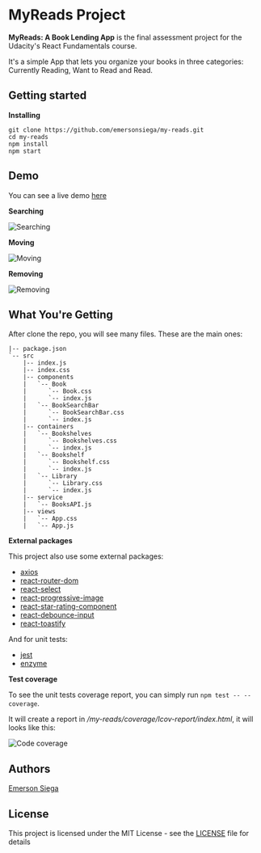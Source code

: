 # MyReads Project

**MyReads: A Book Lending App** is the final assessment project for the Udacity's React Fundamentals course.

It's a simple App that lets you organize your books in three categories: Currently Reading, Want to Read and Read.

## Getting started

**Installing**
```
git clone https://github.com/emersonsiega/my-reads.git
cd my-reads
npm install
npm start
```

## Demo
You can see a live demo [here](https://emersonsiega.github.io/my-reads/)

**Searching**

![Searching](https://media.giphy.com/media/2fSegR5QbFAnvz4UMX/giphy.gif)

**Moving**

![Moving](https://media.giphy.com/media/ckOcNqp2sgubiJ974f/giphy.gif)

**Removing**

![Removing](https://media.giphy.com/media/1xoqhOTG3zOBKB08Q2/giphy.gif)


## What You're Getting

After clone the repo, you will see many files. These are the main ones:
```
|-- package.json
`-- src
    |-- index.js
    |-- index.css
    |-- components
    |   `-- Book
    |      `-- Book.css
    |      `-- index.js
    |   `-- BookSearchBar
    |      `-- BookSearchBar.css
    |      `-- index.js
    |-- containers
    |   `-- Bookshelves
    |      `-- Bookshelves.css
    |      `-- index.js
    |   `-- Bookshelf
    |      `-- Bookshelf.css
    |      `-- index.js
    |   `-- Library
    |      `-- Library.css
    |      `-- index.js
    |-- service
    |   `-- BooksAPI.js
    |-- views
    |   `-- App.css
    |   `-- App.js
```

**External packages**

This project also use some external packages:
*  [axios](https://www.npmjs.com/package/axios)
*  [react-router-dom](https://www.npmjs.com/package/react-router-dom)
*  [react-select](https://www.npmjs.com/package/react-select)
*  [react-progressive-image](https://www.npmjs.com/package/react-progressive-image)
*  [react-star-rating-component](https://www.npmjs.com/package/react-star-rating-component)
*  [react-debounce-input](https://www.npmjs.com/package/react-debounce-input)
*  [react-toastify](https://www.npmjs.com/package/react-toastify)

And for unit tests:
*  [jest](https://www.npmjs.com/package/jest)
*  [enzyme](https://www.npmjs.com/package/enzyme)


**Test coverage**

To see the unit tests coverage report, you can simply run `npm test -- --coverage`.

It will create a report in */my-reads/coverage/lcov-report/index.html*, it will looks like this:

![Code coverage](https://i.imgur.com/ITGL7iw.png)

## Authors

[Emerson Siega](https://www.linkedin.com/in/emerson-luis-siega-79152952/)

## License

This project is licensed under the MIT License - see the [LICENSE](https://github.com/emersonsiega/my-reads/blob/master/LICENSE) file for details
